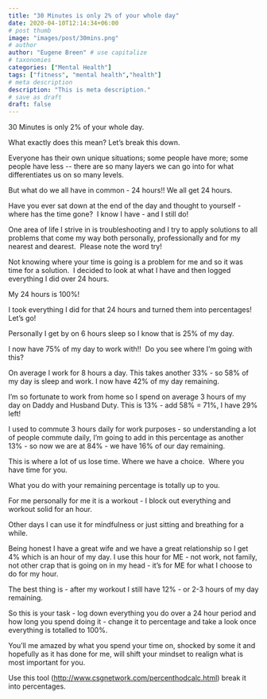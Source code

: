 ```yaml
---
title: "30 Minutes is only 2% of your whole day"
date: 2020-04-10T12:14:34+06:00
# post thumb
image: "images/post/30mins.png"
# author
author: "Eugene Breen" # use capitalize
# taxonomies
categories: ["Mental Health"]
tags: ["fitness", "mental health","health"]
# meta description
description: "This is meta description."
# save as draft
draft: false
---
```

30 Minutes is only 2% of your whole day. 

What exactly does this mean? Let’s break this down.

Everyone has their own unique situations; some people have more; some people have less -- there are so many layers we can go into for what differentiates us on so many levels.

But what do we all have in common - 24 hours!! We all get 24 hours. 

Have you ever sat down at the end of the day and thought to yourself - where has the time gone?  I know I have - and I still do!

One area of life I strive in is troubleshooting and I try to apply solutions to all problems that come my way both personally, professionally and for my nearest and dearest.  Please note the word try!  

Not knowing where your time is going is a problem for me and so it was time for a solution.  I decided to look at what I have and then logged everything I did over 24 hours.

My 24 hours is 100%!

I took everything I did for that 24 hours and turned them into percentages! Let’s go!

Personally I get by on 6 hours sleep so I know that is 25% of my day.

I now have 75% of my day to work with!!  Do you see where I’m going with this?

On average I work for 8 hours a day. This takes another 33% - so 58% of my day is sleep and work. I now have 42% of my day remaining.

I’m so fortunate to work from home so I spend on average 3 hours of my day on Daddy and Husband Duty. This is 13% - add 58% = 71%, I have 29% left!

I used to commute 3 hours daily for work purposes - so understanding a lot of people commute daily, I’m going to add in this percentage as another 13% - so now we are at 84% - we have 16% of our day remaining.

This is where a lot of us lose time. Where we have a choice.  Where you have time for you.

What you do with your remaining percentage is totally up to you.

For me personally for me it is a workout - I block out everything and workout solid for an hour.  

Other days I can use it for mindfulness or just sitting and breathing for a while. 

Being honest I have a great wife and we have a great relationship so I get 4% which is an hour of my day. I use this hour for ME - not work, not family, not other crap that is going on in my head - it’s for ME for what I choose to do for my hour.

The best thing is - after my workout I still have 12% - or 2-3 hours of my day remaining.

So this is your task - log down everything you do over a 24 hour period and how long you spend doing it - change it to percentage and take a look once everything is totalled to 100%.

You’ll me amazed by what you spend your time on, shocked by some it and hopefully as it has done for me, will shift your mindset to realign what is most important for you.

Use this tool (http://www.csgnetwork.com/percenthodcalc.html) break it into percentages.
